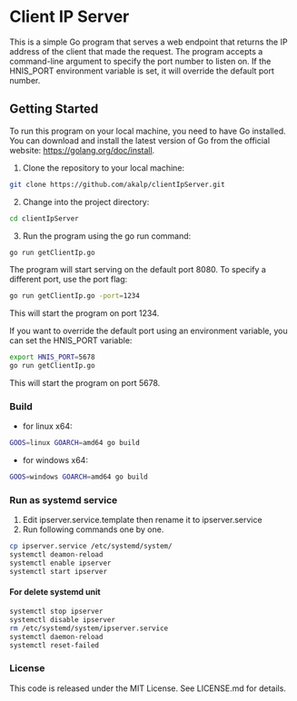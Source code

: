 # Client IP Server
This is a simple Go program that serves a web endpoint that returns the IP address of the client that made the request. The program accepts a command-line argument to specify the port number to listen on. If the HNIS_PORT environment variable is set, it will override the default port number.

## Getting Started
To run this program on your local machine, you need to have Go installed. You can download and install the latest version of Go from the official website: https://golang.org/doc/install.

1. Clone the repository to your local machine:

```bash
git clone https://github.com/akalp/clientIpServer.git
```

2. Change into the project directory:

```bash
cd clientIpServer
```

3. Run the program using the go run command:

```bash
go run getClientIp.go
```

The program will start serving on the default port 8080. To specify a different port, use the port flag:

```bash
go run getClientIp.go -port=1234
```

This will start the program on port 1234.

If you want to override the default port using an environment variable, you can set the HNIS_PORT variable:

```bash
export HNIS_PORT=5678
go run getClientIp.go
```

This will start the program on port 5678.

### Build

* for linux x64:
```bash
GOOS=linux GOARCH=amd64 go build
```
* for windows x64:
```bash
GOOS=windows GOARCH=amd64 go build
```

### Run as systemd service
1. Edit ipserver.service.template then rename it to ipserver.service
2. Run following commands one by one.
```bash
cp ipserver.service /etc/systemd/system/
systemctl deamon-reload
systemctl enable ipserver
systemctl start ipserver
```

#### For delete systemd unit
```bash
systemctl stop ipserver
systemctl disable ipserver
rm /etc/systemd/system/ipserver.service
systemctl daemon-reload
systemctl reset-failed
```

### License

This code is released under the MIT License. See LICENSE.md for details.
